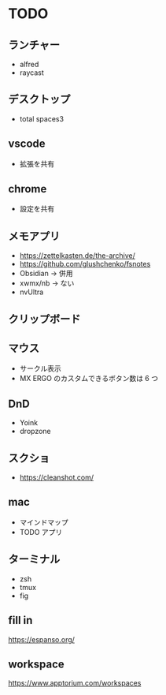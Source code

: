 # TODO

## ランチャー

- alfred
- raycast

## デスクトップ

- total spaces3

## vscode

- 拡張を共有

## chrome

- 設定を共有

## メモアプリ

- https://zettelkasten.de/the-archive/
- https://github.com/glushchenko/fsnotes
- Obsidian -> 併用
- xwmx/nb -> ない
- nvUltra

## クリップボード

## マウス

- サークル表示
- MX ERGO のカスタムできるボタン数は 6 つ

## DnD

- Yoink
- dropzone

## スクショ

- https://cleanshot.com/

## mac

- マインドマップ
- TODO アプリ

## ターミナル

- zsh
- tmux
- fig

## fill in

https://espanso.org/

## workspace

https://www.apptorium.com/workspaces

